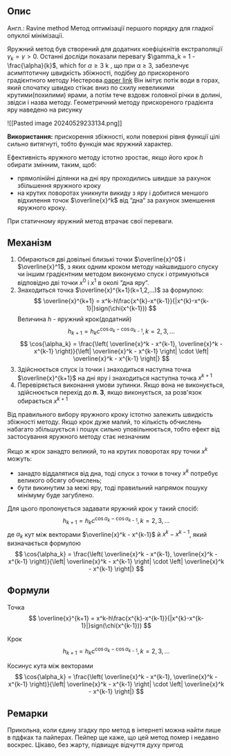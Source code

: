 ## Опис
Англ.: Ravine method
Метод оптимізації першого порядку для гладкої опуклої мінімізації.

Яружний метод був створений для додатних коефіцієнітів екстраполяції $\gamma_k = \gamma > 0$. Останні досліди показали перевагу $\gamma_k = 1 - \frac{\alpha}{k}$, which for $\alpha \geq 3$ k , що при α ≥ 3, забезпечує асимптотичну швидкість збіжності, подібну до прискореного градієнтного методу Нестерова.[paper link](https://arxiv.org/pdf/2403.04860v1)    Він імітує потік води в горах, який спочатку швидко стікає вниз по схилу невеликими крутими(похилими) ярами, а потім тече вздовж головної річки в долині, звідси і назва методу. Геометричний методу прискореного градієнта яру наведено на рисунку  

![[Pasted image 20240529233134.png]]

**Використання:** прискорення збіжності, коли поверхні рівня функції цілі сильно витягнуті, тобто функція має яружний характер.

Ефективність яружного методу істотно зростає, якщо його крок $h$ обирати змінним, таким, щоб:
- прямолінійні ділянки на дні яру проходились швидше за рахунок збільшення яружного кроку
- на крутих поворотах уникнути викиду з яру і добитися меншого відхилення точок $\overline{x}^k$ від “дна“ за рахунок зменшення яружного кроку.

При статичному яружний метод втрачає свої переваги. 

## Механізм
1. Обираються дві довільні близькі точки $\overline{x}^0$ і $\overline{x}^1$, з яких одним кроком методу найшвидшого спуску чи іншим градієнтним методом виконуємо спуск і отримуються відповідно дві точки $х^0$ і $х^1$ в околі “дна яру“.
2. Знаходиться точка $\overline{x}^{k+1}(k=1,2,...)$ за формулою:
	$$
		\overline{x}^{k+1} = x^k-h\frac{x^{k}-x^{k-1}}{|x^{k}-x^{k-1}|}sign(\chi(x^{k-1}))
	$$
		Величина $h$ - яружний крок(додатний)
$$
	h_{k+1} = h_k c^{\cos{\alpha_k} - \cos{\alpha_{k-1}}}, k = 2,3, ...
$$
	$$
		\cos{\alpha_k} = \frac{\left( \overline{x}^k - x^{k-1}, \overline{x}^k - x^{k-1} \right)}{\left| \overline{x}^k - x^{k-1} \right| \cdot \left| \overline{x}^k - x^{k-1} \right|}
	$$
3. Здійснюється спуск із точки і знаходиться наступна точка $\overline{х}^{k+1}$ на дні яру і знаходиться наступна точка $x^{k+1}$ 
4. Перевіряється виконання умови зупинки. Якщо вона не виконується, здійснюється перехід до **п. 3**, якщо виконується, за розв'язок обирається $х^{k+1}$

Від правильного вибору яружного кроку істотно залежить швидкість збіжності методу.
Якщо крок дуже малий, то кількість обчислень набагато збільшується і пошук сильно уповільнюється, тобто ефект від застосування яружного методу стає незначним

Якщо ж крок занадто великий, то на крутих поворотах яру точки $х^{k}$ можуть:
- занадто віддалятися від дна, тоді спуск з точки в точку $х^k$ потребує великого обсягу обчислень;
- бути викинутим за межі яру, тоді правильний напрямок пошуку мінімуму буде загублено.

Для цього пропонується задавати яружний крок у такий спосіб:
$$
	h_{k+1} = h_k c^{\cos{\alpha_k} - \cos{\alpha_{k-1}}}, k = 2,3, ...
$$
		де $\alpha_k$ кут між векторами $\overline{x}^k - x^{k-1}$ й $x^k - x^{k-1}$, який визначається формулою 
	$$
		\cos{\alpha_k} = \frac{\left( \overline{x}^k - x^{k-1}, \overline{x}^k - x^{k-1} \right)}{\left| \overline{x}^k - x^{k-1} \right| \cdot \left| \overline{x}^k - x^{k-1} \right|}
	$$
## Формули
Точка
$$
		\overline{x}^{k+1} = x^k-h\frac{x^{k}-x^{k-1}}{|x^{k}-x^{k-1}|}sign(\chi(x^{k-1}))
$$

Крок
$$
	h_{k+1} = h_k c^{\cos{\alpha_k} - \cos{\alpha_{k-1}}}, k = 2,3, ...
$$

Косинус кута між векторами 
$$
		\cos{\alpha_k} = \frac{\left( \overline{x}^k - x^{k-1}, \overline{x}^k - x^{k-1} \right)}{\left| \overline{x}^k - x^{k-1} \right| \cdot \left| \overline{x}^k - x^{k-1} \right|}
	$$

## Ремарки
Прикольна, коли єдину згадку про метод в інтернеті можна найти лише в пдфках та пайперах. Пейпер ще каже, що цей метод помер і недавно воскрес. Цікаво, без жарту, підвищує відчуття духу пригод